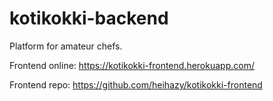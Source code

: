 # kotikokki-backend

Platform for amateur chefs.

Frontend online: https://kotikokki-frontend.herokuapp.com/

Frontend repo: https://github.com/heihazy/kotikokki-frontend
